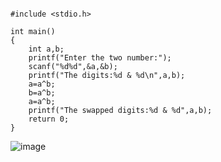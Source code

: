 ```//reverse number by not using arithmetic or third variable

#include <stdio.h>

int main()
{
    int a,b;
    printf("Enter the two number:");
    scanf("%d%d",&a,&b);
    printf("The digits:%d & %d\n",a,b);
    a=a^b;
    b=a^b;
    a=a^b;
    printf("The swapped digits:%d & %d",a,b);
    return 0;
}
```
![image](https://user-images.githubusercontent.com/93079062/198190036-10d02e6b-7b7c-47aa-8403-db1560af3584.png)
```
